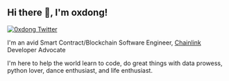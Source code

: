 <h2> Hi there 👋, I'm oxdong! </h2>
    
[![0xdong Twitter](https://img.shields.io/badge/Twitter-1DA1F2?style=for-the-badge&logo=twitter&logoColor=white)](https://twitter.com/CMoneyCaptain)

I'm an avid Smart Contract/Blockchain Software Engineer, [Chainlink](https://chain.link/) Developer Advocate

I'm here to help the world learn to code, do great things with data prowess, python lover, dance enthusiast, and life enthusiast.

